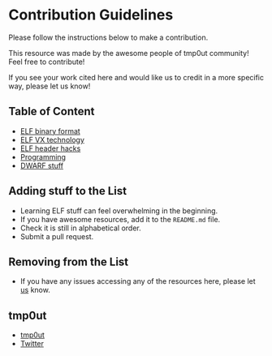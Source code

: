 # Contribution Guidelines

Please follow the instructions below to make a contribution.

This resource was made by the awesome people of tmp0ut community! Feel free to contribute!

If you see your work cited here and would like us to credit in a more specific way, please let us know!

## Table of Content

- [ELF binary format](README.md#ELF-binary-format)
- [ELF VX technology](README.md#ELF-VX-technology)
- [ELF header hacks](README.md#ELF-header-hacks)
- [Programming](README.md#Programming)
- [DWARF stuff](README.md#DWARF-stuff)

## Adding stuff to the List

- Learning ELF stuff can feel overwhelming in the beginning.
- If you have awesome resources, add it to the `README.md` file.
- Check it is still in alphabetical order.
- Submit a pull request.

## Removing from the List

- If you have any issues accessing any of the resources here, please let [us](https://github.com/tmpout/awesome-_x-resources/issues) know.

## tmp0ut

- [tmp0ut](https://tmpout.sh/#)
- [Twitter](https://twitter.com/tmpout)
